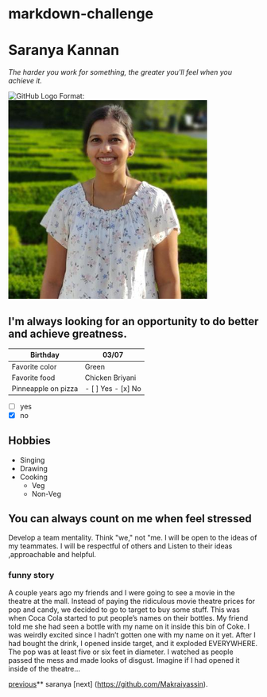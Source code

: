 # markdown-challenge
Saranya Kannan
==============

_The harder you work for something, the greater you'll feel when you achieve it._

![GitHub Logo](/images/logo.png)
Format: ![Alt Text](https://raw.githubusercontent.com/saranyakannan-v/markdown-challenge/master/70669785.jpeg)

I'm always looking for an opportunity to do better and achieve greatness.
-------------------------------------------------------------------------

Birthday | 03/07
--------  | ----
Favorite color | Green
Favorite food | Chicken Briyani
Pinneapple on pizza | - [ ] Yes  - [x] No

- [ ] yes
- [x] no

Hobbies
-------
* Singing
* Drawing
* Cooking
  * Veg
  * Non-Veg
  
You can always count on me when feel stressed
---------------------------------------------

Develop a team mentality. Think "we," not "me.
I will be open to the ideas of my teammates.
I will be respectful of others and Listen to their ideas ,approachable and helpful.

### funny story

A couple years ago my friends and I were going to see a movie in the theatre at the mall. Instead of paying the ridiculous movie theatre prices for pop and candy, we decided to go to target to buy some stuff. This was when Coca Cola started to put people’s names on their bottles. My friend told me she had seen a bottle with my name on it inside this bin of Coke. I was weirdly excited since I hadn’t gotten one with my name on it yet. After I had bought the drink, I opened inside target, and it exploded EVERYWHERE. The pop was at least five or six feet in diameter. I watched as people passed the mess and made looks of disgust. Imagine if I had opened it inside of the theatre…

[previous](https://github.com/Makraiyassin)**  saranya  [next] (https://github.com/Makraiyassin).




  
  





















